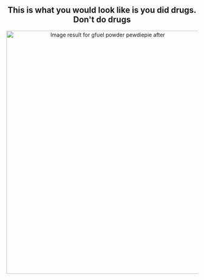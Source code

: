 <HEAD>
<SCRIPT language="JavaScript">
<!--hide

var password;
var pass1="James";

password=prompt('Please enter your password to view this page!',' ');

if (password==pass1)
  alert('Password Correct! Click OK to enter!');
else
   {
    window.location="jamesfazzalari.com";
    }

//-->
</SCRIPT>
</HEAD>
<h2 style="text-align: center;">
<br /></h2>
<h2 style="text-align: center;">
This is what you would look like is you did drugs. Don't do drugs</h2>
<div style="text-align: center;">
<a href="https://i.redd.it/9nm4vws6dpn21.jpg" imageanchor="1"><img alt="Image result for gfuel powder pewdiepie after" border="0" height="640" src="https://i.redd.it/9nm4vws6dpn21.jpg" width="518" /></a></div>
